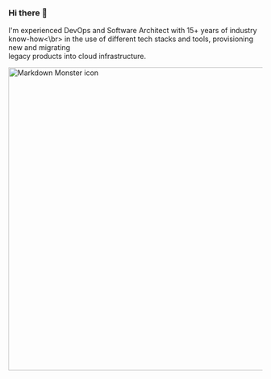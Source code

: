 ### Hi there 👋

I'm experienced DevOps and Software Architect with 15+ years of industry know-how<\br>
in the use of different tech stacks and tools, provisioning new and migrating </br>
legacy products into cloud infrastructure.
 
<img src="https://cr-ss-service.azurewebsites.net/api/ScreenShot?widget=summary&username=TalyGin"
     alt="Markdown Monster icon"
     style="float: left; margin-right: 10px;  widt: 800px; height: 600px;" />

